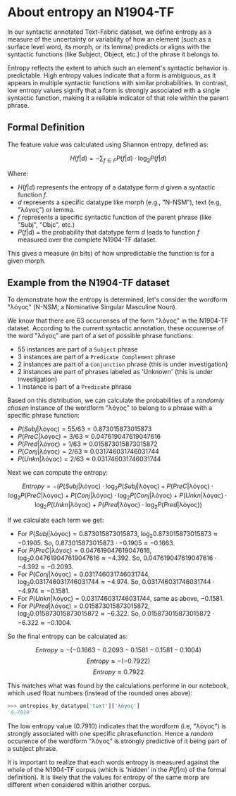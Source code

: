# About entropy an N1904-TF

In our syntactic annotated Text-Fabric dataset, we define entropy as a measure of the uncertainty or variability of how an element (such as a surface level word, its morph, or its lemma) predicts or aligns with the syntactic functions (like Subject, Object, etc.) of the phrase it belongs to.

Entropy reflects the extent to which such an element's syntactic behavior is predictable. High entropy values indicate that a form is ambiguous, as it appears in multiple syntactic functions with similar probabilities. In contrast, low entropy values signify that a form is strongly associated with a single syntactic function, making it a reliable indicator of that role within the parent phrase.

## Formal Definition

The feature value was calculated using Shannon entropy, defined as:

$$
H(f|d) = -\sum_{f \in F} P(f|d) \cdot \log_2 P(f|d)
$$

Where:

* $H(f|d)$ represents the entropy of a datatype form $d$ given a syntactic function $f$.
* $d$ represents a specific datatype like morph (e.g., "N-NSM"), text (e.g, "λόγος") or lemma. 
* $f$ represents a specific syntactic function of the parent phrase (like "Subj", "Objc", etc.)
* $P(f|d)$ = the probability that datatype form $d$ leads to function $f$ measured over the complete N1904-TF dataset.

This gives a measure (in bits) of how unpredictable the function is for a given morph.

## Example from the N1904-TF dataset

To demonstrate how the entropy is determined, let's consider the wordform "λόγος" (N-NSM; a Nominative Singular Masculine Noun).

We know that there are 63 occurenses of the form "λόγος" in the N1904-TF dataset.  According to the current syntactic annotation, these occurense of the word "λόγος" are part of a set of possible phrase functions:

  * 55 instances are part of a `Subject` phrase
  * 3 instances are part of a `Predicate Complement` phrase 
  * 2 instances are part of a `Conjunction` phrase  {this is under investigation}
  * 2 instances are part of phrases labeled as 'Unknown' {this is under investigation}
  * 1 instance is part of a `Predicate` phrase

Based on this distribution, we can calculate the probabilities of a *randomly chosen* instance of the wordform "λόγος" to belong to a phrase with a specific phrase function:

- $P(Subj|\text{λόγος}) = 55 / 63 = 0.873015873015873$
- $P(PreC|\text{λόγος}) = 3 / 63 ≈ 0.047619047619047616$
- $P(Pred|\text{λόγος}) = 1 / 63 ≈ 0.015873015873015872$
- $P(Conj|\text{λόγος}) = 2 / 63 ≈ 0.031746031746031744$
- $P(Unkn|\text{λόγος}) = 2 / 63 ≈ 0.031746031746031744$

Next we can compute the entropy: 

$$ Entropy = - (P(Subj|\text{λόγος}) \cdot \log_2 P(Subj|\text{λόγος}) + P(PreC|\text{λόγος}) \cdot \log_2 P(PreC|\text{λόγος}) + P(Conj|\text{λόγος}) \cdot \log_2 P(Conj|\text{λόγος}) + P(Unkn|\text{λόγος}) \cdot \log_2 P(Unkn|\text{λόγος}) + P(Pred|\text{λόγος}) \cdot \log_2 P(Pred|\text{λόγος})) $$

If we calculate each term we get: 

- For $P(Subj|\text{λόγος}) = 0.873015873015873$, $\log_2 0.873015873015873 \approx -0.1905$. So, $0.873015873015873 \cdot -0.1905 \approx -0.1663$.
- For $P(PreC|\text{λόγος}) = 0.047619047619047616$, $\log_2 0.047619047619047616 \approx -4.392$. So, $0.047619047619047616 \cdot -4.392 \approx -0.2093$.
- For $P(Conj|\text{λόγος}) = 0.031746031746031744$, $\log_2 0.031746031746031744 \approx -4.974$. So, $0.031746031746031744 \cdot -4.974 \approx -0.1581$.
- For $P(Unkn|\text{λόγος}) = 0.031746031746031744$, same as above, $-0.1581$.
- For $P(Pred|\text{λόγος}) = 0.015873015873015872$, $\log_2 0.015873015873015872 \approx -6.322$. So, $0.015873015873015872 \cdot -6.322 \approx -0.1004$.

So the final entropy can be calculated as:

$$ Entropy ≈ - (-0.1663 - 0.2093 - 0.1581 - 0.1581 - 0.1004) $$
$$ Entropy ≈ - (-0.7922) $$
$$ Entropy ≈ 0.7922 $$

This matches what was found by the calculations performe in our notebook, which used float numbers (instead of the rounded ones above):

```python
>>> entropies_by_datatype['text']['λόγος']
'0.7910'
```

The low entropy value (0.7910) indicates that the wordform (i.e, "λόγος") is strongly associated with one specific phrasefunction.  Hence a *random* occurence of the wordform “λόγος” is strongly predictive of it being part of a subject phrase.

It is important to realize that each words entropy is measured against the whole of the N1904-TF corpus (which is 'hidden' in the $P(f|m)$ of the formal definition). It is likely that the values for entropy of the same morp are different when considered within another corpus.

